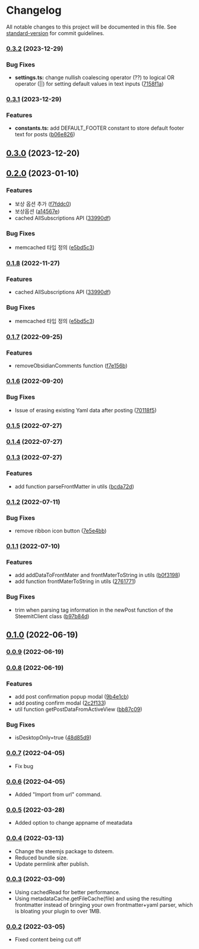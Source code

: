 # Changelog

All notable changes to this project will be documented in this file. See [standard-version](https://github.com/conventional-changelog/standard-version) for commit guidelines.

### [0.3.2](https://github.com/anpigon/obsidian-steemit-plugin/compare/0.3.1...0.3.2) (2023-12-29)


### Bug Fixes

* **settings.ts:** change nullish coalescing operator (??) to logical OR operator (||) for setting default values in text inputs ([7158f1a](https://github.com/anpigon/obsidian-steemit-plugin/commit/7158f1a5acda0499172c85f237b6f925f3edd545))

### [0.3.1](https://github.com/anpigon/obsidian-steemit-plugin/compare/0.3.0...0.3.1) (2023-12-29)


### Features

* **constants.ts:** add DEFAULT_FOOTER constant to store default footer text for posts ([b06e826](https://github.com/anpigon/obsidian-steemit-plugin/commit/b06e826bfe08dd689f9dfc84718cebdea69ba1a1))

## [0.3.0](https://github.com/anpigon/obsidian-steemit-plugin/compare/0.3.0-beta-2...0.3.0) (2023-12-20)

## [0.2.0](https://github.com/anpigon/obsidian-steemit-plugin/compare/0.1.7...0.2.0) (2023-01-10)


### Features

* 보상 옵션 추가 ([f7fddc0](https://github.com/anpigon/obsidian-steemit-plugin/commit/f7fddc03828bd6b0a915b7b9509d1f849b42a534))
* 보상옵션 ([a14567e](https://github.com/anpigon/obsidian-steemit-plugin/commit/a14567eb8b268be468e0445a4c4ef9a67a86a5cb))
* cached AllSubscriptions API ([33990df](https://github.com/anpigon/obsidian-steemit-plugin/commit/33990df55138630c47fd90230c225c743c9689c8))


### Bug Fixes

* memcached 타입 정의 ([e5bd5c3](https://github.com/anpigon/obsidian-steemit-plugin/commit/e5bd5c303f9c3c86bd11327ae3ccc32b8d210761))

### [0.1.8](https://github.com/anpigon/obsidian-steemit-plugin/compare/0.1.7...0.1.8) (2022-11-27)


### Features

* cached AllSubscriptions API ([33990df](https://github.com/anpigon/obsidian-steemit-plugin/commit/33990df55138630c47fd90230c225c743c9689c8))


### Bug Fixes

* memcached 타입 정의 ([e5bd5c3](https://github.com/anpigon/obsidian-steemit-plugin/commit/e5bd5c303f9c3c86bd11327ae3ccc32b8d210761))

### [0.1.7](https://github.com/anpigon/obsidian-steemit-plugin/compare/0.1.6...0.1.7) (2022-09-25)


### Features

* removeObsidianComments function ([f7e156b](https://github.com/anpigon/obsidian-steemit-plugin/commit/f7e156bec245a4dfde1e63b942376d83afc9b130))

### [0.1.6](https://github.com/anpigon/obsidian-steemit-plugin/compare/0.1.5...0.1.6) (2022-09-20)


### Bug Fixes

* Issue of erasing existing Yaml data after posting ([70118f5](https://github.com/anpigon/obsidian-steemit-plugin/commit/70118f5311600251e143e8b650ed5e1889032608))

### [0.1.5](https://github.com/anpigon/obsidian-steemit-plugin/compare/0.1.4...0.1.5) (2022-07-27)

### [0.1.4](https://github.com/anpigon/obsidian-steemit-plugin/compare/0.1.3...0.1.4) (2022-07-27)

### [0.1.3](https://github.com/anpigon/obsidian-steemit-plugin/compare/0.1.2...0.1.3) (2022-07-27)


### Features

* add function parseFrontMatter in utils ([bcda72d](https://github.com/anpigon/obsidian-steemit-plugin/commit/bcda72df1436eb6ae6c4b159ef6b588c98acf097))

### [0.1.2](https://github.com/anpigon/obsidian-steemit-plugin/compare/0.1.1...0.1.2) (2022-07-11)


### Bug Fixes

* remove ribbon icon button ([7e5e4bb](https://github.com/anpigon/obsidian-steemit-plugin/commit/7e5e4bb8dc6d5f8dfb738849eb384d76e2932778))

### [0.1.1](https://github.com/anpigon/obsidian-steemit-plugin/compare/0.1.0...0.1.1) (2022-07-10)


### Features

* add addDataToFrontMater and frontMaterToString in utils ([b0f3198](https://github.com/anpigon/obsidian-steemit-plugin/commit/b0f3198f666917fcfaa3db1d584cbd050c546984))
* add function frontMaterToString in utils ([2761771](https://github.com/anpigon/obsidian-steemit-plugin/commit/27617711fe18cc7ef51b584276ccecbadcb4a547))


### Bug Fixes

* trim when parsing tag information in the newPost function of the SteemitClient class ([b97b84d](https://github.com/anpigon/obsidian-steemit-plugin/commit/b97b84dc171fb7f081f42e775e2f08a42decfe41))

## [0.1.0](https://github.com/anpigon/obsidian-steemit-plugin/compare/0.0.9...0.1.0) (2022-06-19)

### [0.0.9](https://github.com/anpigon/obsidian-steemit-plugin/compare/0.0.8...0.0.9) (2022-06-19)

### [0.0.8](https://github.com/anpigon/obsidian-steemit-plugin/compare/0.0.7...0.0.8) (2022-06-19)


### Features

* add post confirmation popup modal ([9b4e1cb](https://github.com/anpigon/obsidian-steemit-plugin/commit/9b4e1cb6adb8358e838dec93764b8349f61478c4))
* add posting confirm modal ([2c2f133](https://github.com/anpigon/obsidian-steemit-plugin/commit/2c2f13347230d722fd71b8c56f21122265d93af2))
* util function getPostDataFromActiveView ([bb87c09](https://github.com/anpigon/obsidian-steemit-plugin/commit/bb87c09980d97ccd0b53afd854c2d46a2796c183))


### Bug Fixes

* isDesktopOnly=true ([48d85d9](https://github.com/anpigon/obsidian-steemit-plugin/commit/48d85d9979d93ebde6607617e3cebef4791c21cd))

### [0.0.7](https://github.dev/anpigon/obsidian-steemit-plugin/compare/0.0.6...0.0.7) (2022-04-05)
- Fix bug

### [0.0.6](https://github.dev/anpigon/obsidian-steemit-plugin/compare/0.0.5...0.0.6) (2022-04-05)
- Added "Import from url" command.

### [0.0.5](https://github.dev/anpigon/obsidian-steemit-plugin/compare/0.0.4...0.0.5) (2022-03-28)
- Added option to change appname of meatadata

### [0.0.4](https://github.dev/anpigon/obsidian-steemit-plugin/compare/0.0.3...0.0.4) (2022-03-13)

- Change the steemjs package to dsteem.
- Reduced bundle size.
- Update permlink after publish.

### [0.0.3](https://github.dev/anpigon/obsidian-steemit-plugin/compare/0.0.2...0.0.3) (2022-03-09)

- Using cachedRead for better performance.
- Using metadataCache.getFileCache(file) and using the resulting frontmatter instead of bringing your own frontmatter+yaml parser, which is bloating your plugin to over 1MB.

### [0.0.2](https://github.dev/anpigon/obsidian-steemit-plugin/compare/0.0.1...0.0.2) (2022-03-05)

- Fixed content being cut off
